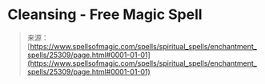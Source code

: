 <!--yml
category: 未分类
date: 2024-06-12 19:12:07
-->

# Cleansing - Free Magic Spell

> 来源：[https://www.spellsofmagic.com/spells/spiritual_spells/enchantment_spells/25309/page.html#0001-01-01](https://www.spellsofmagic.com/spells/spiritual_spells/enchantment_spells/25309/page.html#0001-01-01)